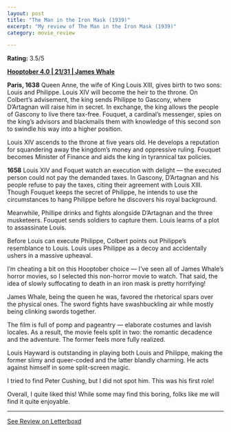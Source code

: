 ```yaml
---
layout: post
title: "The Man in the Iron Mask (1939)"
excerpt: "My review of The Man in the Iron Mask (1939)"
category: movie_review

---
```


**Rating:** 3.5/5

<b><a href="https://boxd.it/pRNg0/detail" rel="nofollow">Hooptober 4.0 | 21/31 | James Whale</a></b>

<b>Paris, 1638</b>
Queen Anne, the wife of King Louis XIII, gives birth to two sons: Louis and Philippe. Louis XIV will become the heir to the throne. On Colbert’s advisement, the king sends Philippe to Gascony, where D’Artagnan will raise him in secret. In exchange, the king allows the people of Gascony to live there tax-free. Fouquet, a cardinal’s messenger, spies on the king’s advisors and blackmails them with knowledge of this second son to swindle his way into a higher position.

Louis XIV ascends to the throne at five years old. He develops a reputation for squandering away the kingdom’s money and oppressive ruling. Fouquet becomes Minister of Finance and aids the king in tyrannical tax policies.

<b>1658</b>
Louis XIV and Foquet watch an execution with delight — the executed person could not pay the demanded taxes. In Gascony, D’Artagnan and his people refuse to pay the taxes, citing their agreement with Louis XIII. Though Fouquet keeps the secret of Philippe, he intends to use the circumstances to hang Philippe before he discovers his royal background.

Meanwhile, Phillipe drinks and fights alongside D’Artagnan and the three musketeers. Fouquet sends soldiers to capture them. Louis learns of a plot to assassinate Louis.

Before Louis can execute Philippe, Colbert points out Philippe’s resemblance to Louis. Louis uses Philippe as a decoy and accidentally ushers in a massive upheaval.

I’m cheating a bit on this Hooptober choice — I’ve seen all of James Whale’s horror movies, so I selected this non-horror movie to watch. That said, the idea of slowly suffocating to death in an iron mask is pretty horrifying!

James Whale, being the queen he was, favored the rhetorical spars over the physical ones. The sword fights have swashbuckling air while mostly being clinking swords together.

The film is full of pomp and pageantry — elaborate costumes and lavish locales. As a result, the movie feels split in two: the romantic decadence and the adventure. The former feels more fully realized.

Louis Hayward is outstanding in playing both Louis and Philippe, making the former slimy and queer-coded and the latter blandly charming. He acts against himself in some split-screen magic.

I tried to find Peter Cushing, but I did not spot him. This was his first role!

Overall, I quite liked this! While some may find this boring, folks like me will find it quite enjoyable.

<hr>

[See Review on Letterboxd](https://boxd.it/6wbw1X)
